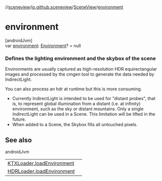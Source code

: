 //[sceneview](../../../index.md)/[io.github.sceneview](../index.md)/[SceneView](index.md)/[environment](environment.md)

# environment

[androidJvm]\
var [environment](environment.md): [Environment](../../io.github.sceneview.environment/-environment/index.md)? = null

###  Defines the lighting environment and the skybox of the scene

Environments are usually captured as high-resolution HDR equirectangular images and processed by the cmgen tool to generate the data needed by IndirectLight.

You can also process an hdr at runtime but this is more consuming.

- 
   Currently IndirectLight is intended to be used for &quot;distant probes&quot;, that is, to represent global illumination from a distant (i.e. at infinity) environment, such as the sky or distant mountains. Only a single IndirectLight can be used in a Scene. This limitation will be lifted in the future.
- 
   When added to a Scene, the Skybox fills all untouched pixels.

## See also

androidJvm

| | |
|---|---|
| [KTXLoader.loadEnvironment](../../io.github.sceneview.environment/load-environment.md) |  |
| [HDRLoader.loadEnvironment](../../io.github.sceneview.environment/load-environment.md) |  |
